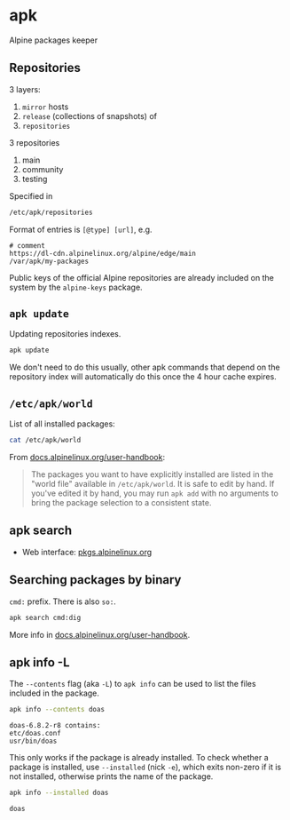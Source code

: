 # apk

Alpine packages keeper

## Repositories

3 layers:

1. `mirror` hosts
2. `release` (collections of snapshots) of
3. `repositories`

3 repositories

1. main
2. community
3. testing

Specified in

```sh
/etc/apk/repositories
```

Format of entries is `[@type] [url]`, e.g.
```
# comment
https://dl-cdn.alpinelinux.org/alpine/edge/main
/var/apk/my-packages
```

Public keys of the official Alpine repositories are already included on the
system by the `alpine-keys` package.

## `apk update`

Updating repositories indexes.

```sh
apk update
```

We don't need to do this usually, other apk commands that depend on the
repository index will automatically do this once the 4 hour cache expires.

## `/etc/apk/world`

List of all installed packages:

```sh
cat /etc/apk/world
```

From
[docs.alpinelinux.org/user-handbook](https://docs.alpinelinux.org/user-handbook/0.1a/Working/apk.html#_world):

> The packages you want to have explicitly installed are listed in the "world
> file" available in `/etc/apk/world`. It is safe to edit by hand. If you've
> edited it by hand, you may run `apk add` with no arguments to bring the
> package selection to a consistent state.

## apk search

- Web interface: [pkgs.alpinelinux.org](https://pkgs.alpinelinux.org)

## Searching packages by binary

`cmd:` prefix. There is also `so:`.

```sh
apk search cmd:dig
```

More info in
[docs.alpinelinux.org/user-handbook](https://docs.alpinelinux.org/user-handbook/0.1a/Working/apk.html#_searching_for_packages).

## apk info -L

The `--contents` flag (aka `-L`) to `apk info` can be used to list the files
included in the package.

```sh
apk info --contents doas
```
```
doas-6.8.2-r8 contains:
etc/doas.conf
usr/bin/doas
```

This only works if the package is already installed. To check whether a package
is installed, use `--installed` (nick `-e`), which exits non-zero if it is not
installed, otherwise prints the name of the package.

```sh
apk info --installed doas
```
```
doas
```
